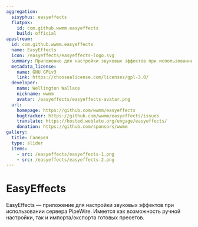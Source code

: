 ```yaml
---
aggregation:
  sisyphus: easyeffects
  flatpak:
    id: com.github.wwmm.easyeffects
    build: official
appstream:
  id: com.github.wwmm.easyeffects
  name: EasyEffects
  icon: /easyeffects/easyeffects-logo.svg
  summary: Приложение для настройки звуковых эффектов при использовании сервера PipeWire.
  metadata_license:
    name: GNU GPLv3
    link: https://choosealicense.com/licenses/gpl-3.0/
  developer:
    name: Wellington Wallace
    nickname: wwmm
    avatar: /easyeffects/easyeffects-avatar.png
  url:
    homepage: https://github.com/wwmm/easyeffects
    bugtracker: https://github.com/wwmm/easyeffects/issues
    translate: https://hosted.weblate.org/engage/easyeffects/
    donation: https://github.com/sponsors/wwmm
gallery:
  title: Галерея
  type: slider
  items:
    - src: /easyeffects/easyeffects-1.png
    - src: /easyeffects/easyeffects-2.png
---
```


# EasyEffects

EasyEffects — приложение для настройки звуковых эффектов при использовании сервера PipeWire. Имеется как возможность ручной настройки, так и импорта/экспорта готовых пресетов.

<AGWGallery />

<!--@include: @apps/_parts/install/content-repo.md-->
<!--@include: @apps/_parts/install/content-flatpak.md-->
